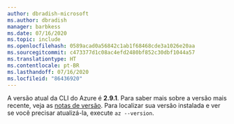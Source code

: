 ```yaml
---
author: dbradish-microsoft
ms.author: dbradish
manager: barbkess
ms.date: 07/16/2020
ms.topic: include
ms.openlocfilehash: 0589acad0a56842c1ab1f68468cde3a1026e20aa
ms.sourcegitcommit: c473377d1c08ac4efd2480bf852c30dbf1044a57
ms.translationtype: HT
ms.contentlocale: pt-BR
ms.lasthandoff: 07/16/2020
ms.locfileid: "86436920"
---
```

A versão atual da CLI do Azure é __2.9.1__. Para saber mais sobre a versão mais recente, veja as [notas de versão](../release-notes-azure-cli.md). Para localizar sua versão instalada e ver se você precisar atualizá-la, execute `az --version`.
